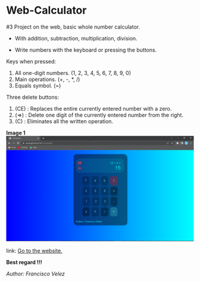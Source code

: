# Web-Calculator

#3 Project on the web, basic whole number calculator.

* With addition, subtraction, multiplication, division.

* Write numbers with the keyboard or pressing the buttons.

Keys when pressed:
1. All one-digit numbers. (1, 2, 3, 4, 5, 6, 7, 8, 9, 0)
2. Main operations. (+, -, *, /)
2. Equals symbol. (=)

Three delete buttons:
1. (CE) : Replaces the entire currently entered number with a zero.
2. (=>) : Delete one digit of the currently entered number from the right.
3. (C) : Eliminates all the written operation.

**Image 1**
![Image1](./Image1.png)


link: [Go to the website.](https://divelz.github.io/Web-Calculator/)

**Best regard !!!**

<cite>Author: Francisco Velez</cite>
